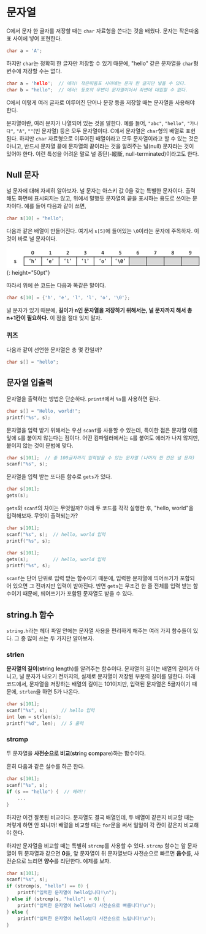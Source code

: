 # 문자열

C에서 문자 한 글자를 저장할 때는 `char` 자료형을 쓴다는 것을 배웠다. 문자는 작은따옴표 사이에 넣어 표현한다.

```c++
char a = 'A';
```

하지만 `char`는 정확히 한 글자만 저장할 수 있기 때문에, "hello" 같은 문자열을 `char`형 변수에 저장할 수는 없다.

```c++
char a = 'hello';  // 에러! 작은따옴표 사이에는 문자 한 글자만 넣을 수 있다.
char b = "hello";  // 에러! 등호의 우변이 문자열이어서 좌변에 대입할 수 없다.
```

C에서 이렇게 여러 글자로 이루어진 단어나 문장 등을 저장할 때는 문자열을 사용해야 한다.

문자열이란, 여러 문자가 나열되어 있는 것을 말한다. 예를 들어, `"abc"`, `"hello"`, `"가나다"`, `"A"`, `""`(빈 문자열) 등은 모두 문자열이다. C에서 문자열은 `char`형의 배열로 표현된다. 하지만 `char` 자료형으로 이루어진 배열이라고 모두 문자열이라고 할 수 있는 것은 아니고, 반드시 문자열 끝에 문자열의 끝이라는 것을 알려주는 널(null) 문자라는 것이 있어야 한다. 이런 특성을 어려운 말로 널 종단(-縱斷, null-terminated)이라고도 한다.

## Null 문자

널 문자에 대해 자세히 알아보자. 널 문자는 아스키 값 0을 갖는 특별한 문자이다. 출력해도 화면에 표시되지는 않고, 위에서 말했듯 문자열의 끝을 표시하는 용도로 쓰이는 문자이다. 예를 들어 다음과 같이 쓰면,

```c++
char s[10] = "hello";
```

다음과 같은 배열이 만들어진다. 여기서 `s[5]`에 들어있는 `\0`이라는 문자에 주목하자. 이것이 바로 널 문자이다.

![문자열](resources/string_ex.png){: height="50pt"}

따라서 위에 쓴 코드는 다음과 똑같은 말이다.

```c++
char s[10] = {'h', 'e', 'l', 'l', 'o', '\0'};
```

널 문자가 있기 때문에, **길이가 n인 문자열을 저장하기 위해서는, 널 문자까지 해서 총 n+1칸이 필요하다.** 이 점을 절대 잊지 말자.

### 퀴즈

다음과 같이 선언한 문자열은 총 몇 칸일까?

```c++
char s[] = "hello";
```

## 문자열 입출력

문자열을 출력하는 방법은 단순하다. `printf`에서 `%s`를 사용하면 된다.
```c++
char s[] = "Hello, world!";
printf("%s", s);
```
문자열을 입력 받기 위해서는 우선 `scanf`를 사용할 수 있는데, 특이한 점은 문자열 이름 앞에 `&`를 붙이지 않는다는 점이다. 어떤 컴파일러에서는 `&`를 붙여도 에러가 나지 않지만, 붙이지 않는 것이 문법에 맞다.
```c++
char s[101];  // 총 100글자까지 입력받을 수 있는 문자열 (나머지 한 칸은 널 문자)
scanf("%s", s);
```
문자열을 입력 받는 또다른 함수로 `gets`가 있다.
```c++
char s[101];
gets(s);
```
`gets`와 `scanf`의 차이는 무엇일까? 아래 두 코드를 각각 실행한 후, "hello, world"을 입력해보자. 무엇이 출력되는가?
```c++
char s[101];
scanf("%s", s);  // hello, world 입력
printf("%s", s);
```
```c++
char s[101];
gets(s);         // hello, world 입력
printf("%s", s);
```
`scanf`는 단어 단위로 입력 받는 함수이기 때문에, 입력한 문자열에 띄어쓰기가 포함되어 있으면 그 전까지만 입력이 받아진다. 반면 `gets`는 무조건 한 줄 전체를 입력 받는 함수이기 때문에, 띄어쓰기가 포함된 문자열도 받을 수 있다.

## string.h 함수

`string.h`라는 헤더 파일 안에는 문자열 사용을 편리하게 해주는 여러 가지 함수들이 있다. 그 중 많이 쓰는 두 가지만 알아보자.

### strlen

**문자열의 길이**(**str**ing **len**gth)를 알려주는 함수이다. 문자열의 길이는 배열의 길이가 아니고, 널 문자가 나오기 전까지의, 실제로 문자열이 저장된 부분의 길이를 말한다. 아래 코드에서, 문자열을 저장하는 배열의 길이는 101이지만, 입력된 문자열은 5글자이기 때문에, `strlen`을 하면 5가 나온다.
```c++
char s[101];
scanf("%s", s);     // hello 입력
int len = strlen(s);
printf("%d", len);  // 5 출력
```

### strcmp

두 문자열을 **사전순으로 비교**(**str**ing **c**o**mp**are)하는 함수이다.

흔히 다음과 같은 실수를 하곤 한다.
```c++
char s[101];
scanf("%s", s);
if (s == "hello") {  // 에러!!
    ...
}
```
하지만 이건 잘못된 비교이다. 문자열도 결국 배열인데, 두 배열이 같은지 비교할 때는 저렇게 하면 안 되니까! 배열을 비교할 때는 `for`문을 써서 일일이 각 칸이 같은지 비교해야 한다.

하지만 문자열을 비교할 때는 특별히 `strcmp`를 사용할 수 있다. `strcmp` 함수는 앞 문자열이 뒤 문자열과 같으면 **0**을, 앞 문자열이 뒤 문자열보다 사전순으로 빠르면 **음수**를, 사전순으로 느리면 **양수**를 리턴한다. 예제를 보자.
```c++
char s[101];
scanf("%s", s);
if (strcmp(s, "hello") == 0) {
    printf("입력한 문자열이 hello입니다!\n");
} else if (strcmp(s, "hello") < 0) {
    printf("입력한 문자열이 hello보다 사전순으로 빠릅니다!\n");
} else {
    printf("입력한 문자열이 hello보다 사전순으로 느립니다!\n");
}
```
